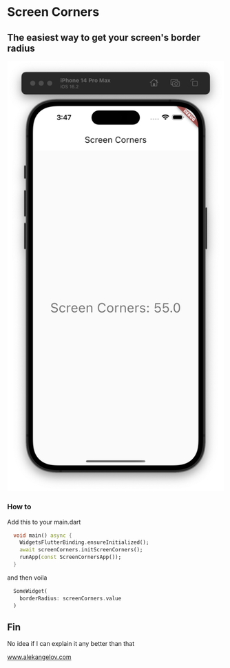 # Screen Corners

## The easiest way to get your screen's border radius

<img src="https://raw.githubusercontent.com/alekangelov/screen_corners/main/screenshot.png">

### How to

Add this to your main.dart

```dart
  void main() async {
    WidgetsFlutterBinding.ensureInitialized();
    await screenCorners.initScreenCorners();
    runApp(const ScreenCornersApp());
  }
```

and then voila

```dart
  SomeWidget(
    borderRadius: screenCorners.value
  )
```

## Fin

No idea if I can explain it any better than that

www.alekangelov.com
